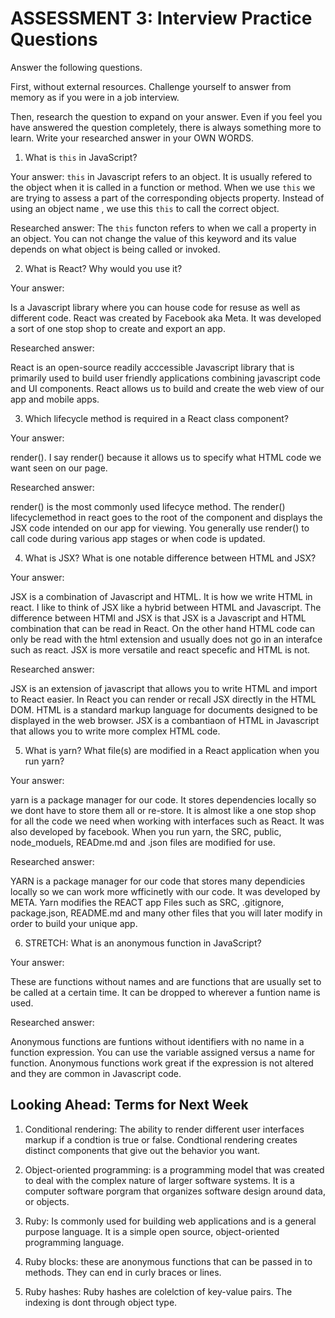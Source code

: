 # ASSESSMENT 3: Interview Practice Questions

Answer the following questions.

First, without external resources. Challenge yourself to answer from memory as if you were in a job interview.

Then, research the question to expand on your answer. Even if you feel you have answered the question completely, there is always something more to learn. Write your researched answer in your OWN WORDS.


1. What is `this` in JavaScript?

  Your answer:
`this` in Javascript refers to an object. It is usually refered to the object when it is called in a function or method. When we use `this` we are trying to assess a part of the corresponding objects property. Instead of using an object name , we use this `this` to call the correct object. 

  Researched answer:
The `this` functon refers to when we call a property in an object. You can not change the value of this keyword and its value depends on what object is being called or invoked.


2. What is React? Why would you use it?

  Your answer:

  Is a Javascript library where you can house code for resuse as well as different code. React was created by Facebook aka Meta. It was developed a sort of one stop shop to create and export an app. 


  Researched answer:

React is an open-source readily acccessible Javascript library that is primarily used to build user friendly applications combining javascript code and UI components. React allows us to build and create the web view of our app and mobile apps. 

3. Which lifecycle method is required in a React class component?

  Your answer:

render(). I say render() because it allows us to specify what HTML code we want seen on our page. 


  Researched answer:

render() is the most commonly used lifecyce method. The render() lifecyclemethod in react goes to the root of the component and displays the JSX code intended on our app for viewing. You generally use render() to call code during various app stages or when code is updated. 



4. What is JSX? What is one notable difference between HTML and JSX?

  Your answer:

  JSX is a combination of Javascript and HTML. It is how we write HTML in react. I like to think of JSX like a hybrid between HTML and Javascript. The difference between HTMl and JSX is that JSX is a Javascript and HTML combination that can be read in React. On the other hand HTML code can only be read with the html extension and usually does not go in an interafce such as react. JSX is more versatile and react specefic and HTML is not. 

  Researched answer:

JSX is an extension of javascript that allows you to write HTML and import to React easier. In React you can render or recall JSX directly in the HTML DOM.  HTML is a standard markup language for documents designed to be displayed in the web browser. JSX is a combantiaon of HTML in Javascript that allows you to write more complex HTML code. 

5. What is yarn? What file(s) are modified in a React application when you run yarn?

  Your answer:

yarn is a package manager for our code. It stores dependencies locally so we dont have to store them all or re-store. It is almost like a one stop shop for all the code we need when working with interfaces such as React. It was also developed by facebook. When you run yarn, the SRC, public, node_moduels, READme.md and .json files are modified for use. 

  Researched answer:

YARN is a package manager for our code that stores many dependicies locally so we can work more wfficinetly with our code. It was developed by META. Yarn modifies the REACT app Files such as SRC, .gitignore, package.json, README.md and many other files that you will later modify in order to build your unique app.


6. STRETCH: What is an anonymous function in JavaScript?

  Your answer:

  These are functions without names and are functions that are usually set to be called at a certain time. It can be dropped to wherever a funtion name is used. 

  Researched answer:

Anonymous functions are funtions without identifiers with no name in a function expression. You can use the variable assigned versus a name for function. Anonymous functions work great if the expression is not altered and they are common in Javascript code. 

## Looking Ahead: Terms for Next Week

1. Conditional rendering: The ability to render different user interfaces markup if a condtion is true or false. Condtional rendering creates distinct components that give out the behavior you want. 

2. Object-oriented programming: is a programming model that was created to deal with the complex nature of larger software systems. It is a computer software porgram that organizes software design around data, or objects.

3. Ruby: Is commonly used for building web applications and is a general purpose language. It is a simple open source, object-oriented programming language.

4. Ruby blocks: these are anonymous functions that can be passed in to methods. They can end in curly braces or lines.

5. Ruby hashes: Ruby hashes are colelction of key-value pairs. The indexing is dont through object type. 